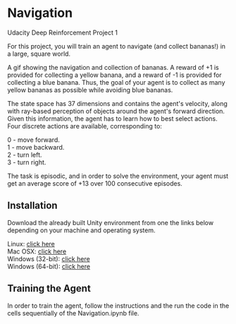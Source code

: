 # Navigation
Udacity Deep Reinforcement Project 1 


For this project, you will train an agent to navigate (and collect bananas!) in a large, square world.

A gif showing the navigation and collection of bananas.
A reward of +1 is provided for collecting a yellow banana, and a reward of -1 is provided for collecting a blue banana. Thus, the goal of your agent is to collect as many yellow bananas as possible while avoiding blue bananas.

The state space has 37 dimensions and contains the agent's velocity, along with ray-based perception of objects around the agent's forward direction. Given this information, the agent has to learn how to best select actions. Four discrete actions are available, corresponding to:

0 - move forward. <br>
1 - move backward. <br>
2 - turn left. <br>
3 - turn right. <br>

The task is episodic, and in order to solve the environment, your agent must get an average score of +13 over 100 consecutive episodes.

## Installation

Download the already built Unity environment from one the links below depending on your machine and operating system. 

Linux: [click here](https://s3-us-west-1.amazonaws.com/udacity-drlnd/P1/Banana/Banana_Linux.zip) <br>
Mac OSX: [click here](https://s3-us-west-1.amazonaws.com/udacity-drlnd/P1/Banana/Banana.app.zip) <br>
Windows (32-bit): [click here](https://s3-us-west-1.amazonaws.com/udacity-drlnd/P1/Banana/Banana_Windows_x86.zip) <br>
Windows (64-bit): [click here](https://s3-us-west-1.amazonaws.com/udacity-drlnd/P1/Banana/Banana_Windows_x86_64.zip) <br>

## Training the Agent
In order to train the agent, follow the instructions and the run the code in the cells sequentially of the Navigation.ipynb file. 
